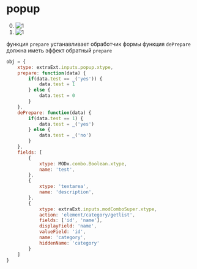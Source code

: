 # popup
0) ![1](https://i.imgur.com/zljgNfk.jpg)
0) ![1](https://i.imgur.com/W5JYda6.jpg)

функция `prepare` устанавливает обработчик формы
функция `dePrepare` должна иметь эффект обратный `prepare`
```js
obj = {
	xtype: extraExt.inputs.popup.xtype,
	prepare: function(data) {
		if(data.test == _('yes')) {
			data.test = 1
		} else {
			data.test = 0
		}
	},
	dePrepare: function(data) {
		if(data.test == 1) {
			data.test = _('yes')
		} else {
			data.test = _('no')
		}
	},
	fields: [
		{
			xtype: MODx.combo.Boolean.xtype,
			name: 'test',
		},
		{
			xtype: 'textarea',
			name: 'description',
		},
		{
			xtype: extraExt.inputs.modComboSuper.xtype,
			action: 'element/category/getlist',
			fields: ['id', 'name'],
			displayField: 'name',
			valueField: 'id',
			name: 'category',
			hiddenName: 'category'
		}
	]
}
```